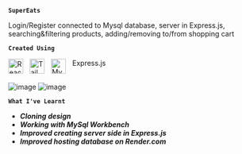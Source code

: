 **`SuperEats`**

Login/Register connected to Mysql database, server in Express.js, searching&filtering products, adding/removing to/from shopping cart 

**`Created Using`**

<img align="left" alt="React" width="30px" style="padding-right:10px;" src="https://cdn.jsdelivr.net/gh/devicons/devicon/icons/react/react-original.svg" />
Express.js
<img align="left" alt="Tailwind" width="30px" style="padding-right:10px;" src="https://cdn.jsdelivr.net/gh/devicons/devicon/icons/tailwindcss/tailwindcss-plain.svg" />
<img align="left" alt="Mysql" width="30px" style="padding-right:10px;" src="https://cdn.jsdelivr.net/gh/devicons/devicon/icons/mysql/mysql-original.svg" />
<br></br>

![image](https://github.com/KwiecienKamil/SuperEats/assets/125808627/2f695376-77d3-48d2-99bf-c708acc0d4bf)
![image](https://github.com/KwiecienKamil/SuperEats/assets/125808627/bc714074-3d38-42b9-91ad-b1bfa695aa2f)

**`What I've Learnt`**
+ ***Cloning design***
+ ***Working with MySql Workbench***
+ ***Improved creating server side in Express.js***
+ ***Improved hosting database on Render.com***



